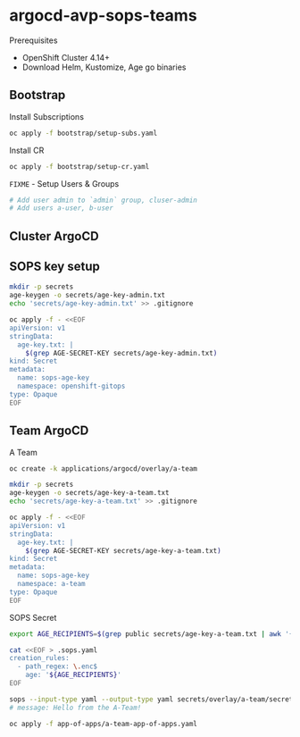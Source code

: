 # argocd-avp-sops-teams

Prerequisites

- OpenShift Cluster 4.14+
- Download Helm, Kustomize, Age go binaries

## Bootstrap

Install Subscriptions

```bash
oc apply -f bootstrap/setup-subs.yaml
```

Install CR

```bash
oc apply -f bootstrap/setup-cr.yaml
```

`FIXME` - Setup Users & Groups

```bash
# Add user admin to `admin` group, cluser-admin
# Add users a-user, b-user
```

## Cluster ArgoCD

## SOPS key setup

```bash
mkdir -p secrets
age-keygen -o secrets/age-key-admin.txt
echo 'secrets/age-key-admin.txt' >> .gitignore
```

```bash
oc apply -f - <<EOF
apiVersion: v1
stringData:
  age-key.txt: |
    $(grep AGE-SECRET-KEY secrets/age-key-admin.txt)
kind: Secret
metadata:
  name: sops-age-key
  namespace: openshift-gitops
type: Opaque
EOF
```

## Team ArgoCD

A Team

```bash
oc create -k applications/argocd/overlay/a-team
```

```bash
mkdir -p secrets
age-keygen -o secrets/age-key-a-team.txt
echo 'secrets/age-key-a-team.txt' >> .gitignore
```

```bash
oc apply -f - <<EOF
apiVersion: v1
stringData:
  age-key.txt: |
    $(grep AGE-SECRET-KEY secrets/age-key-a-team.txt)
kind: Secret
metadata:
  name: sops-age-key
  namespace: a-team
type: Opaque
EOF
```

SOPS Secret

```bash
export AGE_RECIPIENTS=$(grep public secrets/age-key-a-team.txt | awk '{print $4}')
```

```bash
cat <<EOF > .sops.yaml
creation_rules:
  - path_regex: \.enc$
    age: '${AGE_RECIPIENTS}'
EOF
```

```bash
sops --input-type yaml --output-type yaml secrets/overlay/a-team/secret.enc
# message: Hello from the A-Team!
```


```bash
oc apply -f app-of-apps/a-team-app-of-apps.yaml
```
